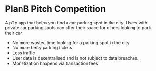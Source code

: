 # PlanB Pitch Competition

A p2p app that helps you find a car parking spot in the city. Users with private car parking spots can offer their space for others looking to park their car.

* No more wasted time looking for a parking spot in the city
* No more hefty parking tickets 
* Less traffic
* User data is decentralised and is not subject to data breaches.
* Monetization happens via transaction fees